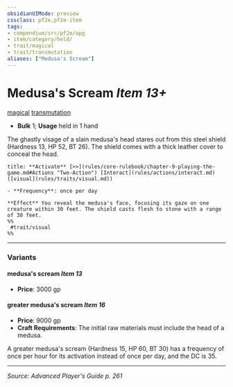 ```yaml
---
obsidianUIMode: preview
cssclass: pf2e,pf2e-item
tags:
- compendium/src/pf2e/apg
- item/category/held/
- trait/magical
- trait/transmutation
aliases: ["Medusa's Scream"]
---
```

# Medusa's Scream *Item 13+*  
[magical](magical.md "Magical Item Trait")  [transmutation](transmutation.md "Transmutation School Trait")  

- **Bulk** 1; **Usage** held in 1 hand

The ghastly visage of a slain medusa's head stares out from this steel shield (Hardness 13, HP 52, BT 26). The shield comes with a thick leather cover to conceal the head.

```ad-embed-ability
title: **Activate** [>>](rules/core-rulebook/chapter-9-playing-the-game.md#Actions "Two-Action") [Interact](rules/actions/interact.md) ([visual](rules/traits/visual.md))

- **Frequency**: once per day

**Effect** You reveal the medusa's face, focusing its gaze on one creature within 30 feet. The shield casts flesh to stone with a range of 30 feet.  
%%
 #trait/visual 
%%
```

---

### Variants

#### medusa's scream *Item 13*

- **Price**: 3000 gp

#### greater medusa's scream *Item 16*

- **Price**: 9000 gp
- **Craft Requirements**: The initial raw materials must include the head of a medusa.

A greater medusa's scream (Hardness 15, HP 60, BT 30) has a frequency of once per hour for its activation instead of once per day, and the DC is 35.

---
*Source: Advanced Player's Guide p. 261*